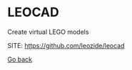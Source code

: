 # LEOCAD
 
 Create virtual LEGO models
 
 SITE: https://github.com/leozide/leocad

 [Go back](https://portable-linux-apps.github.io/apps.html)
